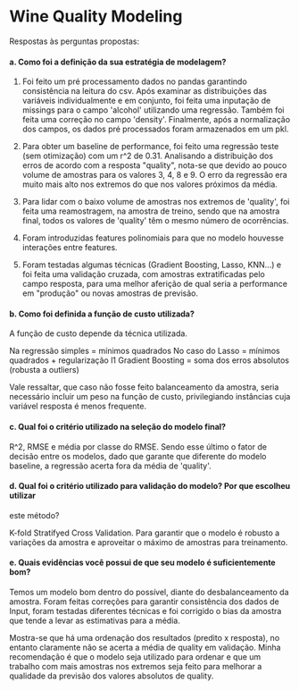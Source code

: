 # Wine Quality Modeling

Respostas às perguntas propostas:

#### a. Como foi a definição da sua estratégia de modelagem?

1. Foi feito um pré processamento dados no pandas garantindo consistência na leitura do csv. Após examinar as distribuições das variáveis individualmente e em conjunto, foi feita uma inputação de missings para o campo 'alcohol' utilizando uma regressão. Também foi feita uma correção no campo 'density'. Finalmente, após a normalização dos campos, os dados pré processados foram armazenados em um pkl.

2. Para obter um baseline de performance, foi feito uma  regressão teste (sem otimização) com um r^2 de 0.31. Analisando a distribuição dos erros de acordo com a resposta "quality", nota-se que devido ao pouco volume de amostras para os valores 3, 4, 8 e 9. O erro da regressão era muito mais alto nos extremos do que nos valores próximos da média.

3. Para lidar com o baixo volume de amostras nos extremos de 'quality', foi feita uma reamostragem, na amostra de treino, sendo que na amostra final, todos os valores de 'quality' têm o mesmo número de ocorrências.

4. Foram introduzidas features polinomiais para que no modelo houvesse interações entre features.

5. Foram testadas algumas técnicas (Gradient Boosting, Lasso, KNN...) e foi feita uma validação cruzada, com amostras extratificadas pelo campo resposta, para uma melhor aferição de qual seria a performance em "produção" ou novas amostras de previsão.

#### b. Como foi definida a função de custo utilizada?

A função de custo depende da técnica utilizada.

Na regressão simples = mínimos quadrados
No caso do Lasso = mínimos quadrados + regularização l1
Gradient Boosting = soma dos erros absolutos (robusta a outliers)

Vale ressaltar, que caso não fosse feito balanceamento da amostra, seria necessário incluir um peso na função de custo, privilegiando instâncias cuja variável resposta é menos frequente.

#### c. Qual foi o critério utilizado na seleção do modelo final?

R^2, RMSE e média por classe do RMSE. Sendo esse último o fator de decisão entre os modelos, dado que garante que diferente do modelo baseline, a regressão acerta fora da média de 'quality'.

#### d. Qual foi o critério utilizado para validação do modelo? Por que escolheu utilizar
este método?

K-fold Stratifyed Cross Validation. Para garantir que o modelo é robusto a variações da amostra e aproveitar o máximo de amostras para treinamento.

#### e. Quais evidências você possui de que seu modelo é suficientemente bom?

Temos um modelo bom dentro do possível, diante do desbalanceamento da amostra. Foram feitas correções para garantir consistência dos dados de Input, foram testadas diferentes técnicas e foi corrigido o bias da amostra que tende a levar as estimativas para a média.

Mostra-se que há uma ordenação dos resultados (predito x resposta), no entanto claramente não se acerta a média de quality em validação. Minha recomendação é que o modelo seja utilizado para ordenar e que um trabalho com mais amostras nos extremos seja feito para melhorar a qualidade da previsão dos valores absolutos de quality.